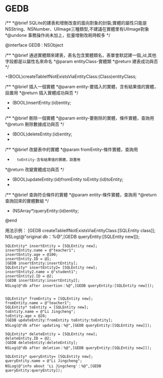GEDB
====

/**
 *@brief SQLite的建表和增刪改查的面向對象的封裝;實體的屬性只能是NSString、NSNumber、UIImage三種類型,不建議在實體里有UIImage對象
 *@undone 事務操作尚未加上，批量增刪改耗時較多
 */
 
@interface GEDB : NSObject

/**
 *@brief 通過實體類來建表，表名包含實體類名，表單會默認建一個_id,其他字段都是以屬性名來命名
 *@param entityClass-實體類
 *@return 建表成功與否
 */
 
+(BOOL)createTableIfNotExistsViaEntityClass:(Class)entityClass;

/**
 *@brief 插入一個實體
 *@param entity-要插入的實體，含有結果值的實體，設置用
 *@return 插入實體成功與否
 */
 
+ (BOOL)insertEntity:(id)entity;
+ 
/**
 *@brief 刪除一個實體
 *@param entity-要刪除的實體，條件實體，查詢用
 *@return 刪除數據成功與否
 */

+ (BOOL)deleteEntity:(id)entity;
+ 
/**
 *@brief 改變表中的實體
 *@param fromEntity-條件實體，查詢用
 *       toEntity-含有結果值的實體，設置用
 *@return 改變實體成功與否
 */

+ (BOOL)updateEntity:(id)fromEntity toEntity:(id)toEntity;
+ 
/**
 *@brief 查詢符合條件的實體
 *@param entity-條件實體，查詢用
 *@return 查詢回來的實體數組
 */

+ (NSArray*)queryEntity:(id)entity;

@end

用法示例：
    [GEDB createTableIfNotExistsViaEntityClass:[SQLEntity class]];
    NSLog(@"original db：%@",[GEDB queryEntity:[SQLEntity new]]);
    
    SQLEntity* insertEntity = [SQLEntity new];
    insertEntity.name = @"teacher1";
    insertEntity.age = @100;
    insertEntity.ID = @1;
    [GEDB insertEntity:insertEntity];
    SQLEntity* insertEntity2= [SQLEntity new];
    insertEntity2.name = @"student1";
    insertEntity2.ID = @2;
    [GEDB insertEntity:insertEntity2];
    NSLog(@"db after insertion：%@",[GEDB queryEntity:[SQLEntity new]]);
    

    SQLEntity* fromEntity = [SQLEntity new];
    fromEntity.name = @"teacher1";
    SQLEntity* toEntity = [SQLEntity new];
    toEntity.name = @"Li Jingcheng";
    toEntity.age = @28;
    [GEDB updateEntity:fromEntity toEntity:toEntity];
    NSLog(@"db after updating：%@",[GEDB queryEntity:[SQLEntity new]]);

    SQLEntity* deleteEntity = [SQLEntity new];
    deleteEntity.ID = @2;
    [GEDB deleteEntity:deleteEntity];
    NSLog(@"db after deletion：%@",[GEDB queryEntity:[SQLEntity new]]);
    
    SQLEntity* queryEntity= [SQLEntity new];
    queryEntity.name = @"Li Jingcheng";
    NSLog(@"info about 'Li Jingcheng'：%@",[GEDB queryEntity:queryEntity]);